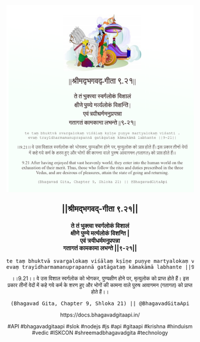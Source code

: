 <img src="../../asset/BG_9_21.png"/>
<center><h2>||श्रीमद्‍भगवद्‍-गीता ९.२१||</h2>
<h3>ते तं भुक्त्वा स्वर्गलोकं विशालं<br/>क्षीणे पुण्ये मर्त्यलोकं विशन्ति |<br/>एवं त्रयीधर्ममनुप्रपन्ना<br/>गतागतं कामकामा लभन्ते ||९-२१||</h3>
<pre>te taṃ bhuktvā svargalokaṃ viśālaṃ kṣīṇe puṇye martyalokaṃ viśanti .<br/>evaṃ trayīdharmamanuprapannā gatāgataṃ kāmakāmā labhante ||9-21||</pre>
<p>।।9.21।। वे उस विशाल स्वर्गलोक को भोगकर, पुण्यक्षीण होने पर, मृत्युलोक को प्राप्त होते हैं। इस प्रकार तीनों वेदों में कहे गये कर्म के शरण हुए और भोगों की कामना वाले पुरुष आवागमन (गतागत) को प्राप्त होते हैं।।</p>
<pre>(Bhagavad Gita, Chapter 9, Shloka 21) || @BhagavadGitaApi</pre><p>https://docs.bhagavadgitaapi.in/</p><p>#API #bhagavadgitaapi #slok #nodejs #js #api #gitaapi #krishna #hinduism #vedic #ISKCON #shreemadbhagavadgita #technology</p></center>